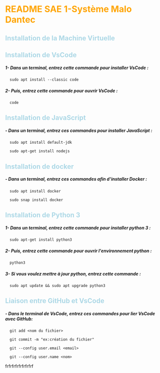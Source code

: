 # <span style = "color : orange">README SAE 1-Système Malo Dantec</span>

## <span style = "color : lightblue">Installation de la Machine Virtuelle</span> ##



## <span style = "color : lightblue">Installation de VsCode</span>
##### 1- Dans un terminal, entrez cette commande pour installer VsCode :

```
  sudo apt install --classic code
```

##### 2- Puis, entrez cette commande pour ouvrir VsCode :

```
  code
```

## <span style = "color : lightblue">Installation de JavaScript</span>
##### - Dans un terminal, entrez ces commandes pour installer JavaScript :

```
  sudo apt install default-jdk
```

```
  sudo apt-get install nodejs
```

## <span style = "color : lightblue">Installation de docker</span>
##### - Dans un terminal, entrez ces commandes afin d'installer Docker :

```
  sudo apt install docker
```

```
  sudo snap install docker
```

## <span style = "color : lightblue">Installation de Python 3</span>
##### 1- Dans un terminal, entrez cette commande pour installer python 3 :

```
  sudo apt-get install python3
```

##### 2- Puis, entrez cette commande pour ouvrir l'environnement python :

```
  python3
```

##### 3- Si vous voulez mettre à jour python, entrez cette commande :

```
  sudo apt update && sudo apt upgrade python3
```

## <span style = "color : lightblue">Liaison entre GitHub et VsCode</span>
##### - Dans le terminal de VsCode, entrez ces commandes pour lier VsCode avec GitHub:

```
  git add <nom du fichier>
```

```
  git commit -m "ex:création du fichier"
```

```
  git --config user.email <email>
```

```
  git --config user.name <nom>
```
frfrfrfrfrfrfrfrf
